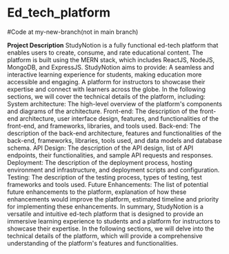 # Ed_tech_platform

#Code at my-new-branch(not in main branch)

**Project Description**
StudyNotion is a fully functional ed-tech platform that enables users to create, consume, and rate educational content. The platform is built using the MERN stack, which includes ReactJS, NodeJS, MongoDB, and ExpressJS.
StudyNotion aims to provide:
A seamless and interactive learning experience for students, making education more accessible and engaging.
A platform for instructors to showcase their expertise and connect with learners across the globe.
In the following sections, we will cover the technical details of the platform, including:
System architecture: The high-level overview of the platform's components and diagrams of the architecture.
Front-end: The description of the front-end architecture, user interface design, features, and functionalities of the front-end, and frameworks, libraries, and tools used.
Back-end: The description of the back-end architecture, features and functionalities of the back-end, frameworks, libraries, tools used, and data models and database schema.
API Design: The description of the API design, list of API endpoints, their functionalities, and sample API requests and responses.
Deployment: The description of the deployment process, hosting environment and infrastructure, and deployment scripts and configuration.
Testing: The description of the testing process, types of testing, test frameworks and tools used.
Future Enhancements: The list of potential future enhancements to the platform, explanation of how these enhancements would improve the platform, estimated timeline and priority for implementing these enhancements.
In summary, StudyNotion is a versatile and intuitive ed-tech platform that is designed to provide an immersive learning experience to students and a platform for instructors to showcase their expertise. In the following sections, we will delve into the technical details of the platform, which will provide a comprehensive understanding of the platform's features and functionalities.
